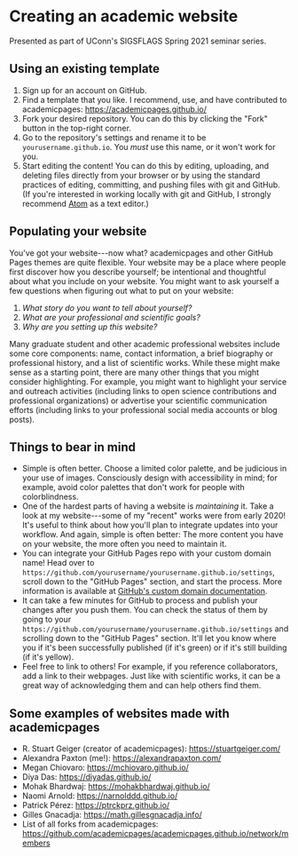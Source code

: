 # Creating an academic website

Presented as part of UConn's SIGSFLAGS Spring 2021 seminar series.

## Using an existing template

1. Sign up for an account on GitHub.
1. Find a template that you like. I recommend, use, and have contributed to academicpages: https://academicpages.github.io/
1. Fork your desired repository. You can do this by clicking the "Fork" button in the top-right corner.
1. Go to the repository's settings and rename it to be `yourusername.github.io`. You *must* use this name, or it won't work for you.
1. Start editing the content! You can do this by editing, uploading, and deleting files directly from your browser or by using the standard practices of editing, committing, and pushing files with git and GitHub. (If you're interested in working locally with git and GitHub, I strongly recommend [Atom](https://atom.io/) as a text editor.)

## Populating your website

You've got your website---now what? academicpages and other GitHub Pages themes are quite flexible. Your website may be a place where people first discover how you describe yourself; be intentional and thoughtful about what you include on your website. You might want to ask yourself a few questions when figuring out what to put on your website:

1. *What story do you want to tell about yourself?*
1. *What are your professional and scientific goals?*
1. *Why are you setting up this website?*

Many graduate student and other academic professional websites include some core components: name, contact information, a brief biography or professional history, and a list of scientific works. While these might make sense as a starting point, there are many other things that you might consider highlighting. For example, you might want to highlight your service and outreach activities (including links to open science contributions and professional organizations) or advertise your scientific communication efforts (including links to your professional social media accounts or blog posts).

## Things to bear in mind

- Simple is often better. Choose a limited color palette, and be judicious in your use of images. Consciously design with accessibility in mind; for example, avoid color palettes that don't work for people with colorblindness.
- One of the hardest parts of having a website is *maintaining* it. Take a look at my website---some of my "recent" works were from early 2020! It's useful to think about how you'll plan to integrate updates into your workflow. And again, simple is often better: The more content you have on your website, the more often you need to maintain it.
- You can integrate your GitHub Pages repo with your custom domain name!  Head over to `https://github.com/yourusername/yourusername.github.io/settings`, scroll down to the "GitHub Pages" section, and start the process. More information is available at [GitHub's custom domain documentation](https://docs.github.com/en/github/working-with-github-pages/configuring-a-custom-domain-for-your-github-pages-site).
- It can take a few minutes for GitHub to process and publish your changes after you push them. You can check the status of them by going to your `https://github.com/yourusername/yourusername.github.io/settings` and scrolling down to the "GitHub Pages" section. It'll let you know where you if it's been successfully published (if it's green) or if it's still building (if it's yellow).
- Feel free to link to others! For example, if you reference collaborators, add a link to their webpages. Just like with scientific works, it can be a great way of acknowledging them and can help others find them.

## Some examples of websites made with academicpages

- R. Stuart Geiger (creator of academicpages): https://stuartgeiger.com/
- Alexandra Paxton (me!): https://alexandrapaxton.com/
- Megan Chiovaro: https://mchiovaro.github.io/
- Diya Das: https://diyadas.github.io/
- Mohak Bhardwaj: https://mohakbhardwaj.github.io/
- Naomi Arnold: https://narnolddd.github.io/
- Patrick Pérez: https://ptrckprz.github.io/
- Gilles Gnacadja: https://math.gillesgnacadja.info/
- List of all forks from academicpages: https://github.com/academicpages/academicpages.github.io/network/members

